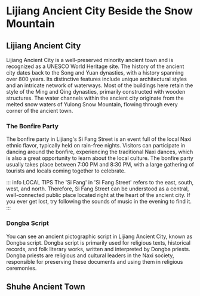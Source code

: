 # Lijiang Ancient City Beside the Snow Mountain

## Lijiang Ancient City

Lijiang Ancient City is a well-preserved minority ancient town and is recognized as a UNESCO World Heritage site. The history of the ancient city dates back to the Song and Yuan dynasties, with a history spanning over 800 years. Its distinctive features include unique architectural styles and an intricate network of waterways. Most of the buildings here retain the style of the Ming and Qing dynasties, primarily constructed with wooden structures. The water channels within the ancient city originate from the melted snow waters of Yulong Snow Mountain, flowing through every corner of the ancient town.

<YouTube link="https://youtu.be/UI5kl3ynt_k?si=Mwt4-jG_nKwsnur3&t=69">
<template #cover><img src="../../assets/youtube/chinese-hospitality-left-us-speechless.jpg" /></template>
<template #title>Chinese Hospitality Left us Speechless</template>
<template #author>Two Mad Explorers</template>
<template #description>Today we are exploring the real Lijiang in Yunnan. We meet some incredibly friendly locals and have a good laugh with them.</template>
</YouTube>

<YouTube link="https://youtu.be/aZTqN-jM2Iw?si=poiEh1VXmFoIxD-4">
<template #cover><img src="../../assets/youtube/beyond-the-trip-viaggio-atemppo.jpg" /></template>
<template #title>Beyond The Trip - Viaggio a Tempo Indeterminato</template>
<template #author>Two Mad Explorers</template>
<template #description>Ci sono molti stereotipi sulla Cina e sui suoi abitanti. Oggi andiamo a vedere se quelli più comuni sono veri o falsi. E mentre facciamo queste ricerche, rimaniamo sconvolti da Lijiang e da quello che vediamo.</template>
</YouTube>

### The Bonfire Party

The bonfire party in Lijiang's Si Fang Street is an event full of the local Naxi ethnic flavor, typically held on rain-free nights. Visitors can participate in dancing around the bonfire, experiencing the traditional Naxi dances, which is also a great opportunity to learn about the local culture. The bonfire party usually takes place between 7:00 PM and 8:30 PM, with a large gathering of tourists and locals coming together to celebrate.

<YouTube link="https://youtu.be/I-qrZymMzoo?si=Wwhk63wI8F8pC64p">
<template #title>Bonfire Hit Jump Dance Party of Dali March Street Ethnic Festival, Yunnan, China</template>
<template #author>Chao's Travel Log 超思旅行日志</template>
<template #description>Bonfire Hit Jump Dance Party
Dali March Street Ethnic Festival</template>
</YouTube>

::: info LOCAL TIPS
The 'Si Fang' in 'Si Fang Street' refers to the east, south, west, and north. Therefore, Si Fang Street can be understood as a central, well-connected public place located right at the heart of the ancient city. If you ever get lost, try following the sounds of music in the evening to find it.
:::

### Dongba Script

You can see an ancient pictographic script in Lijiang Ancient City, known as Dongba script. Dongba script is primarily used for religious texts, historical records, and folk literary works, written and interpreted by Dongba priests. Dongba priests are religious and cultural leaders in the Naxi society, responsible for preserving these documents and using them in religious ceremonies.

<YouTube link="https://youtu.be/bPcIqGPF5Kg?si=UQZKvbGBk0wSSt2d">
<template #cover><img src="../../assets//youtube//discover-a-place-you-wont-expect-in-china.jpg" /></template>
<template #title>اكتشفت مكان ماتتوقعه بالصين ! - Lijiang</template>
<template #author>Ahmed Alshammari</template>
<template #description></template>
</YouTube>

## Shuhe Ancient Town
